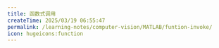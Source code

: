 ```yaml
---
title: 函数式调用
createTime: 2025/03/19 06:55:47
permalink: /learning-notes/computer-vision/MATLAB/funtion-invoke/
icon: hugeicons:function
---
```

